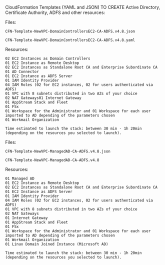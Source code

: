 CloudFormation Templates (YAML and JSON) TO CREATE Active Directory, Certificate Authority, ADFS and other resources:

Files:

    CFN-Template-NewVPC-DomainControllersEC2-CA-ADFS.v4.8.json
    
    CFN-Template-NewVPC-DomainControllersEC2-CA-ADFS.v4.8.yaml

Resources:

	02 EC2 Instances as Domain Controllers
	01 EC2 Instance as Remote Desktop
	02 EC2 Instances as Standalone Root CA and Enterprise Subordinate CA
	01 AD Connector
	01 EC2 Instance as ADFS Server
	01 IAM Identity Provider
	04 IAM Roles (02 for EC2 instances, 02 for users authenticated via ADFS)
	01 VPC with 8 subnets distributed in two AZs of your choice
	02 NAT Gateways01 Internet Gateway 
	01 AppStream Stack and Fleet
	01 FSx
	01 Workspace for the Administrator and 01 Workspace for each user imported to AD depending of the parameters chosen
	01 Workmail Organization

	Time estimated to launch the stack: between 30 min - 1h 20min (depending on the resources you selected to launch).

Files: 

    CFN-Template-NewVPC-ManagedAD-CA-ADFS.v4.8.json
    
    CFN-Template-NewVPC-ManagedAD-CA-ADFS.v4.8

Resources:

	01 Managed AD
	01 EC2 Instance as Remote Desktop
	02 EC2 Instances as Standalone Root CA and Enterprise Subordinate CA
	01 EC2 Instance as ADFS Server
	01 IAM Identity Provider
	04 IAM Roles (02 for EC2 instances, 02 for users authenticated via ADFS)
	01 VPC with 8 subnets distributed in two AZs of your choice
	02 NAT Gateways
	01 Internet Gateway 
	01 AppStream Stack and Fleet
	01 FSx
	01 Workspace for the Administrator and 01 Workspace for each user imported to AD depending of the parameters chosen
	01 Workmail Organization
	01 Linux Domain Joined Instance (Microsoft AD)

	Time estimated to launch the stack: between 30 min - 1h 20min (depending on the resources you selected to launch).

